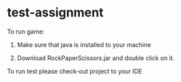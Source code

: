test-assignment
===============
To run game:

1. Make sure that java is installed to your machine

2. Download RockPaperScissors.jar and double click on it.

To run test please check-out project to your IDE 
